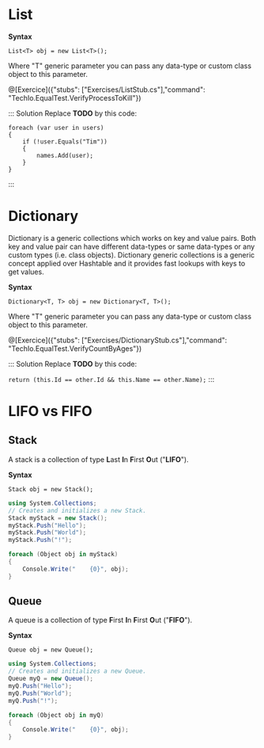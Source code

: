 # List

**Syntax**

`List<T> obj = new List<T>();`

Where "T" generic parameter you can pass any data-type or custom class object to this parameter.

@[Exercice]({"stubs": ["Exercises/ListStub.cs"],"command": "TechIo.EqualTest.VerifyProcessToKill"})

::: Solution
Replace **TODO** by this code:

    foreach (var user in users)
    {
        if (!user.Equals("Tim"))
        {
            names.Add(user);
        }
    }
:::

# Dictionary
Dictionary is a generic collections which works on key and value pairs. Both key and value pair can have different data-types or same data-types or any custom types (i.e. class objects). Dictionary generic collections is a generic concept applied over Hashtable and it provides fast lookups with keys to get values.

**Syntax**

`Dictionary<T, T> obj = new Dictionary<T, T>();`

Where "T" generic parameter you can pass any data-type or custom class object to this parameter.

@[Exercice]({"stubs": ["Exercises/DictionaryStub.cs"],"command": "TechIo.EqualTest.VerifyCountByAges"})

::: Solution
Replace **TODO** by this code: 

`return (this.Id == other.Id && this.Name == other.Name);`
:::

# LIFO vs FIFO
## Stack
A stack is a collection of type **L**ast **I**n **F**irst **O**ut ("**LIFO**").

**Syntax**

`Stack obj = new Stack();`

```C# runnable
using System.Collections;
// Creates and initializes a new Stack.
Stack myStack = new Stack();
myStack.Push("Hello");
myStack.Push("World");
myStack.Push("!");

foreach (Object obj in myStack)
{
    Console.Write("    {0}", obj);
}
```
## Queue
A queue is a collection of type **F**irst **I**n **F**irst **O**ut ("**FIFO**").

**Syntax**

`Queue obj = new Queue();`

```C# runnable
using System.Collections;
// Creates and initializes a new Queue.
Queue myQ = new Queue();
myQ.Push("Hello");
myQ.Push("World");
myQ.Push("!");

foreach (Object obj in myQ)
{
    Console.Write("    {0}", obj);
}
```
